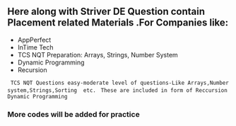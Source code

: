 ## Here along with Striver DE Question contain Placement related Materials .For Companies like:
* AppPerfect
* InTime Tech
* TCS NQT Preparation: Arrays, Strings, Number System
* Dynamic Programming
* Recursion

` TCS NQT Questions easy-moderate level of questions-Like Arrays,Number system,Strings,Sorting  etc.`
` These are included in form of Reccursion Dynamic Programming`

### More codes will be added for practice 